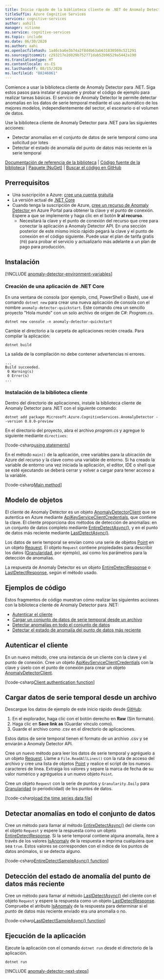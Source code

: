 ```yaml
---
title: Inicio rápido de la biblioteca cliente de .NET de Anomaly Detector
titleSuffix: Azure Cognitive Services
services: cognitive-services
author: aahill
manager: nitinme
ms.service: cognitive-services
ms.topic: include
ms.date: 06/30/2020
ms.author: aahi
ms.openlocfilehash: 1a46cba6e3b74a2f8d4b63ab631830569c521291
ms.sourcegitcommit: c293217e2d829b752771dab52b96529a5442a190
ms.translationtype: HT
ms.contentlocale: es-ES
ms.lasthandoff: 08/15/2020
ms.locfileid: "88246061"
---
```

Comience a usar la biblioteca cliente de Anomaly Detector para .NET. Siga estos pasos para instalar el paquete y probar el código de ejemplo para realizar tareas básicas. El servicio de Anomaly Detector le permite detectar anomalías en los datos de serie temporal mediante el uso automático de los mejores modelos, independientemente del sector, el escenario o el volumen de datos.

Use la biblioteca cliente de Anomaly Detector para .NET para las siguientes acciones:

* Detectar anomalías en el conjunto de datos de serie temporal como una solicitud por lotes
* Detectar el estado de anomalía del punto de datos más reciente en la serie temporal

[Documentación de referencia de la biblioteca](https://docs.microsoft.com/dotnet/api/Microsoft.Azure.CognitiveServices.AnomalyDetector?view=azure-dotnet-preview) | [Código fuente de la biblioteca](https://github.com/Azure/azure-sdk-for-net/tree/master/sdk/cognitiveservices/AnomalyDetector) | [Paquete (NuGet)](https://www.nuget.org/packages/Microsoft.Azure.CognitiveServices.AnomalyDetector/) | [Buscar el código en GitHub](https://github.com/Azure-Samples/AnomalyDetector/blob/master/quickstarts/sdk/csharp-sdk-sample.cs)

## <a name="prerequisites"></a>Prerrequisitos

* Una suscripción a Azure: [cree una cuenta gratuita](https://azure.microsoft.com/free/cognitive-services)
* La versión actual de [.NET Core](https://dotnet.microsoft.com/download/dotnet-core)
* Cuando tenga la suscripción de Azure, <a href="https://ms.portal.azure.com/#create/Microsoft.CognitiveServicesAnomalyDetector"  title="Creación de un recurso de Anomaly Detector"  target="_blank">cree un recurso de Anomaly Detector <span class="docon docon-navigate-external x-hidden-focus"></span></a> en Azure Portal para obtener la clave y el punto de conexión. Espere a que se implemente y haga clic en el botón **Ir al recurso**.
    * Necesitará la clave y el punto de conexión del recurso que cree para conectar la aplicación a Anomaly Detector API. En una sección posterior de este mismo inicio rápido pegará la clave y el punto de conexión en el código siguiente.
    Puede usar el plan de tarifa gratis (`F0`) para probar el servicio y actualizarlo más adelante a un plan de pago para producción.

## <a name="setting-up"></a>Instalación

[!INCLUDE [anomaly-detector-environment-variables](../environment-variables.md)]

### <a name="create-a-new-net-core-application"></a>Creación de una aplicación de .NET Core

En una ventana de consola (por ejemplo, cmd, PowerShell o Bash), use el comando `dotnet new` para crear una nueva aplicación de consola con el nombre `anomaly-detector-quickstart`. Este comando crea un sencillo proyecto "Hola mundo" con un solo archivo de origen de C#: *Program.cs*.

```dotnetcli
dotnet new console -n anomaly-detector-quickstart
```

Cambie el directorio a la carpeta de aplicaciones recién creada. Para compilar la aplicación:

```dotnetcli
dotnet build
```

La salida de la compilación no debe contener advertencias ni errores.

```output
...
Build succeeded.
 0 Warning(s)
 0 Error(s)
...
```

### <a name="install-the-client-library"></a>Instalación de la biblioteca cliente

Dentro del directorio de aplicaciones, instale la biblioteca cliente de Anomaly Detector para .NET con el siguiente comando:

```dotnetcli
dotnet add package Microsoft.Azure.CognitiveServices.AnomalyDetector --version 0.8.0-preview
```

En el directorio del proyecto, abra el archivo *program.cs* y agregue lo siguiente mediante `directives`:

[!code-csharp[using statements](~/samples-anomaly-detector/quickstarts/sdk/csharp-sdk-sample.cs?name=usingStatements)]

En el método `main()` de la aplicación, cree variables para la ubicación de Azure del recurso y la clave como una variable de entorno. Si ha creado la variable de entorno una vez iniciada la aplicación, el editor, IDE o shell que se esté ejecutando se deberá cerrar y volver a cargar para tener acceso a la variable.

[!code-csharp[Main method](~/samples-anomaly-detector/quickstarts/sdk/csharp-sdk-sample.cs?name=mainMethod)]

## <a name="object-model"></a>Modelo de objetos

El cliente de Anomaly Detector es un objeto [AnomalyDetectorClient](https://docs.microsoft.com/dotnet/api/microsoft.azure.cognitiveservices.anomalydetector.anomalydetectorclient) que se autentica en Azure mediante [ApiKeyServiceClientCredentials](https://docs.microsoft.com/dotnet/api/microsoft.azure.cognitiveservices.anomalydetector.apikeyserviceclientcredentials), que contiene la clave. El cliente proporciona dos métodos de detección de anomalías: en un conjunto de datos completo mediante [EntireDetectAsync()](https://docs.microsoft.com/dotnet/api/microsoft.azure.cognitiveservices.anomalydetector.anomalydetectorclientextensions.entiredetectasync), y en el punto de datos más reciente mediante [LastDetectAsync()](https://docs.microsoft.com/dotnet/api/microsoft.azure.cognitiveservices.anomalydetector.anomalydetectorclientextensions.lastdetectasync).

Los datos de serie temporal se envían como una serie de objetos [Point](https://docs.microsoft.com/dotnet/api/microsoft.azure.cognitiveservices.anomalydetector.models.request.series?view=azure-dotnet-preview#Microsoft_Azure_CognitiveServices_AnomalyDetector_Models_Request_Series) en un objeto [Request](https://docs.microsoft.com/dotnet/api/microsoft.azure.cognitiveservices.anomalydetector.models.request). El objeto `Request` contiene propiedades para describir los datos ([Granularidad](https://docs.microsoft.com/dotnet/api/microsoft.azure.cognitiveservices.anomalydetector.models.request.granularity), por ejemplo), así como los parámetros para la detección de anomalías.

La respuesta de Anomaly Detector es un objeto [EntireDetectResponse](https://docs.microsoft.com/dotnet/api/microsoft.azure.cognitiveservices.anomalydetector.models.entiredetectresponse) o [LastDetectResponse](https://docs.microsoft.com/dotnet/api/microsoft.azure.cognitiveservices.anomalydetector.models.lastdetectresponse), según el método usado.

## <a name="code-examples"></a>Ejemplos de código

Estos fragmentos de código muestran cómo realizar las siguientes acciones con la biblioteca cliente de Anomaly Detector para .NET:

* [Autenticar el cliente](#authenticate-the-client)
* [Cargar un conjunto de datos de serie temporal desde un archivo](#load-time-series-data-from-a-file)
* [Detectar anomalías en todo el conjunto de datos](#detect-anomalies-in-the-entire-data-set)
* [Detectar el estado de anomalía del punto de datos más reciente](#detect-the-anomaly-status-of-the-latest-data-point)

## <a name="authenticate-the-client"></a>Autenticar el cliente

En un nuevo método, cree una instancia de un cliente con la clave y el punto de conexión. Cree un objeto [ApiKeyServiceClientCredentials](https://docs.microsoft.com/dotnet/api/microsoft.azure.cognitiveservices.anomalydetector.apikeyserviceclientcredentials?view=azure-dotnet-preview) con la clave y úselo con el punto de conexión para crear un objeto [AnomalyDetectorClient](https://docs.microsoft.com/dotnet/api/microsoft.azure.cognitiveservices.anomalydetector.anomalydetectorclient?view=azure-dotnet-preview).

[!code-csharp[Client authentication function](~/samples-anomaly-detector/quickstarts/sdk/csharp-sdk-sample.cs?name=createClient)]

## <a name="load-time-series-data-from-a-file"></a>Cargar datos de serie temporal desde un archivo

Descargue los datos de ejemplo de este inicio rápido desde [GitHub](https://github.com/Azure-Samples/AnomalyDetector/blob/master/example-data/request-data.csv):
1. En el explorador, haga clic con el botón derecho en **Raw** (Sin formato).
2. Haga clic en **Save link as** (Guardar vínculo como).
3. Guarde el archivo como .csv en el directorio de aplicaciones.

Estos datos de serie temporal tienen el formato de un archivo .csv y se enviarán a Anomaly Detector API.

Cree un nuevo método para leer los datos de serie temporal y agréguelo a un objeto [Request](https://docs.microsoft.com/dotnet/api/microsoft.azure.cognitiveservices.anomalydetector.models.request?view=azure-dotnet-preview). Llame a `File.ReadAllLines()` con la ruta de acceso del archivo y cree una lista de objetos [Point](https://docs.microsoft.com/dotnet/api/microsoft.azure.cognitiveservices.anomalydetector.models.point?view=azure-dotnet-preview) y realice el script de los nuevos caracteres de línea. Extraiga los valores y separe la marca de fecha de su valor numérico y agréguelos a un nuevo objeto `Point`.

Cree un objeto `Request` con la serie de puntos y `Granularity.Daily` para [Granularidad](https://docs.microsoft.com/dotnet/api/microsoft.azure.cognitiveservices.anomalydetector.models.granularity?view=azure-dotnet-preview) (o periodicidad) de los puntos de datos.

[!code-csharp[load the time series data file](~/samples-anomaly-detector/quickstarts/sdk/csharp-sdk-sample.cs?name=GetSeriesFromFile)]

## <a name="detect-anomalies-in-the-entire-data-set"></a>Detectar anomalías en todo el conjunto de datos

Cree un método para llamar al método [EntireDetectAsync()](https://docs.microsoft.com/dotnet/api/microsoft.azure.cognitiveservices.anomalydetector.anomalydetectorclientextensions.entiredetectasync?view=azure-dotnet-preview#Microsoft_Azure_CognitiveServices_AnomalyDetector_AnomalyDetectorClientExtensions_EntireDetectAsync_Microsoft_Azure_CognitiveServices_AnomalyDetector_IAnomalyDetectorClient_Microsoft_Azure_CognitiveServices_AnomalyDetector_Models_Request_System_Threading_CancellationToken_) del cliente con el objeto `Request` y espere la respuesta como un objeto [EntireDetectResponse](https://docs.microsoft.com/dotnet/api/microsoft.azure.cognitiveservices.anomalydetector.models.entiredetectresponse?view=azure-dotnet-preview). Si la serie temporal contiene alguna anomalía, itere a través de los valores [IsAnomaly](https://docs.microsoft.com/dotnet/api/microsoft.azure.cognitiveservices.anomalydetector.models.entiredetectresponse.isanomaly?view=azure-dotnet-preview) de la respuesta e imprima cualquiera que sea `true`. Estos valores se corresponden con el índice de los puntos de datos anómalos, si se detecta alguno.

[!code-csharp[EntireDetectSampleAsync() function](~/samples-anomaly-detector/quickstarts/sdk/csharp-sdk-sample.cs?name=entireDatasetExample)]

## <a name="detect-the-anomaly-status-of-the-latest-data-point"></a>Detección del estado de anomalía del punto de datos más reciente

Cree un método para llamar al método [LastDetectAsync()](https://docs.microsoft.com/dotnet/api/microsoft.azure.cognitiveservices.anomalydetector.anomalydetectorclientextensions.lastdetectasync?view=azure-dotnet-preview#Microsoft_Azure_CognitiveServices_AnomalyDetector_AnomalyDetectorClientExtensions_LastDetectAsync_Microsoft_Azure_CognitiveServices_AnomalyDetector_IAnomalyDetectorClient_Microsoft_Azure_CognitiveServices_AnomalyDetector_Models_Request_System_Threading_CancellationToken_) del cliente con el objeto `Request` y espere la respuesta como un objeto [LastDetectResponse](https://docs.microsoft.com/dotnet/api/microsoft.azure.cognitiveservices.anomalydetector.models.lastdetectresponse?view=azure-dotnet-preview). Compruebe el atributo [IsAnomaly](https://docs.microsoft.com/dotnet/api/microsoft.azure.cognitiveservices.anomalydetector.models.lastdetectresponse.isanomaly?view=azure-dotnet-preview) de la respuesta para determinar si el punto de datos más reciente enviado era una anomalía o no.

[!code-csharp[LastDetectSampleAsync() function](~/samples-anomaly-detector/quickstarts/sdk/csharp-sdk-sample.cs?name=latestPointExample)]

## <a name="run-the-application"></a>Ejecución de la aplicación

Ejecute la aplicación con el comando `dotnet run` desde el directorio de la aplicación.

```dotnetcli
dotnet run
```

[!INCLUDE [anomaly-detector-next-steps](../quickstart-cleanup-next-steps.md)]
